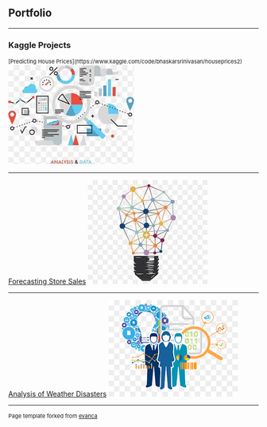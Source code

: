## Portfolio

---

### Kaggle Projects 

<p style="font-size:11px">[Predicting House Prices](https://www.kaggle.com/code/bhaskarsrinivasan/houseprices2)
<img src="images/ds1.png?raw=true"/>

---
[Forecasting Store Sales](/pdf/sample_presentation.pdf)
<img src="images/ds2.png?raw=true"/>

---
[Analysis of Weather Disasters](http://example.com/)
<img src="images/ds3.png?raw=true"/>

---

<p style="font-size:11px">Page template forked from <a href="https://github.com/evanca/quick-portfolio">evanca</a></p>
<!-- Remove above link if you don't want to attibute -->
